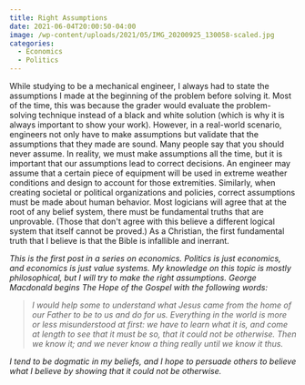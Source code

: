 ```yaml
---
title: Right Assumptions
date: 2021-06-04T20:00:50-04:00
image: /wp-content/uploads/2021/05/IMG_20200925_130058-scaled.jpg
categories:
  - Economics
  - Politics
---
```

<!-- wp:paragraph -->
<p>While studying to be a mechanical engineer, I always had to state the assumptions I made at the beginning of the problem before solving it. Most of the time, this was because the grader would evaluate the problem-solving technique instead of a black and white solution (which is why it is always important to show your work). However, in a real-world scenario, engineers not only have to make assumptions but validate that the assumptions that they made are sound. Many people say that you should never assume. In reality, we must make assumptions all the time, but it is important that our assumptions lead to correct decisions. An engineer may assume that a certain piece of equipment will be used in extreme weather conditions and design to account for those extremities. Similarly, when creating societal or political organizations and policies, correct assumptions must be made about human behavior. Most logicians will agree that at the root of any belief system, there must be fundamental truths that are unprovable. (Those that don't agree with this believe a different logical system that itself cannot be proved.) As a Christian, the first fundamental truth that I believe is that the Bible is infallible and inerrant.</p>
<p><em>This is the first post in a series on economics. Politics is just economics, and economics is just value systems. My knowledge on this topic is mostly philosophical, but I will try to make the right assumptions. George Macdonald begins The Hope of the Gospel with the following words:</em></p>
<blockquote>
<p><em>I would help some to understand what Jesus came from the home of our Father to be to us and do for us. Everything in the world is more or less misunderstood at first: we have to learn what it is, and come at length to see that it must be so, that it could not be otherwise. Then we know it; and we never know a thing really until we know it thus. </em></p>
</blockquote>
<p><em>I tend to be dogmatic in my beliefs, and I hope to persuade others to believe what I believe by showing that it could not be otherwise.</em></p>
<!-- /wp:paragraph -->